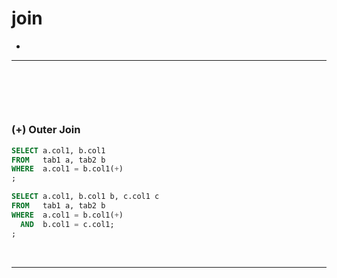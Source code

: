 # join
> 
* 

<hr>
<br>

## 
#### 

<br>

### (+) Outer Join
```sql
SELECT a.col1, b.col1
FROM   tab1 a, tab2 b
WHERE  a.col1 = b.col1(+)
;
```

```sql
SELECT a.col1, b.col1 b, c.col1 c
FROM   tab1 a, tab2 b
WHERE  a.col1 = b.col1(+)
  AND  b.col1 = c.col1;
;
```

<br>
<hr>
<br>

